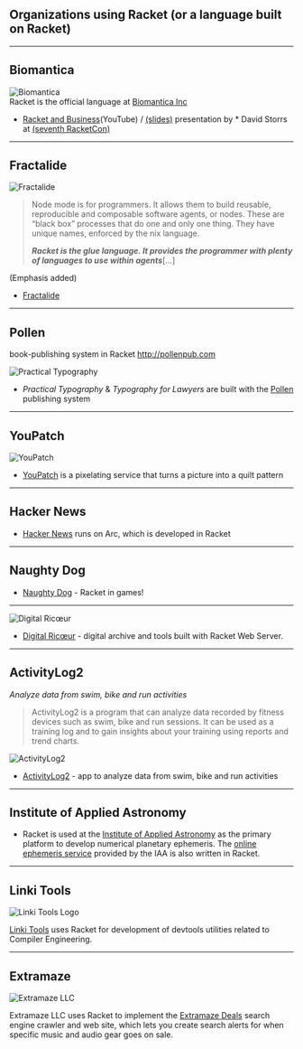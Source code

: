 ## Organizations using Racket (or a language built on Racket)

***

## Biomantica

![Biomantica](http://www.biomantica.com/img/logos/logo.png)  
Racket is the official language at [Biomantica Inc](http://www.biomantica.com)
* [Racket and Business](https://youtu.be/bOUgXd9XlJ4)(YouTube) / [(slides)](https://tinyurl.com/David-Storrs-7th-RacketCon) presentation by * David Storrs at [(seventh RacketCon)](http://con.racket-lang.org/2017/)

***

## Fractalide

![Fractalide](https://fractalide.com/img/logo-blue-min.png)  
> Node mode is for programmers. It allows them to build reusable, reproducible and composable software agents, or nodes. These are “black box” processes that do one and only one thing. They have unique names, enforced by the nix language.
>
> _**Racket is the glue language. It provides the programmer with plenty of languages to use within agents**_[...]    

(Emphasis added)  

 * [Fractalide](https://fractalide.com/hyperflow/) 

***

## Pollen

book-publishing system in Racket <http://pollenpub.com>

![Practical Typography](https://practicaltypography.com/images/index-a.svg)

 * _Practical Typography_ & _Typography for Lawyers_ are built with the [Pollen](https://github.com/mbutterick/pollen) publishing system

***

## YouPatch

![YouPatch](https://www.youpatch.com/static/v201610111122/youpatch/img/marilyn-cutting-design.png)

 * [YouPatch](https://www.youpatch.com) is a pixelating service that turns a picture into a quilt pattern

***

## Hacker News 

 * [Hacker News](http://news.ycombinator.com/item?id=2201964) runs on Arc, which is developed in Racket

***

## Naughty Dog  
 * [Naughty Dog](https://www.youtube.com/watch?v=oSmqbnhHp1c) - Racket in games!

*** 

![Digital Ricœur](https://digitalricoeur.org/style/photo.png)

 * [Digital Ricœur](https://digitalricoeur.org/) - digital archive and tools built with Racket Web Server.

***

## ActivityLog2

_Analyze data from swim, bike and run activities_

> ActivityLog2 is a program that can analyze data recorded by fitness devices such as swim, bike and run sessions. It can be used as a training log and to gain insights about your training using reports and trend charts.

![ActivityLog2](https://camo.githubusercontent.com/8f5bde4d438bc63a85cd79c4c0153371a5bc7f2f/68747470733a2f2f64726976652e676f6f676c652e636f6d2f75633f6578706f72743d646f776e6c6f61642669643d3042356834584f646b696d3732566d784f4f57685965564e35544773)
 

 * [ActivityLog2](https://github.com/alex-hhh/ActivityLog2) - app to analyze data from swim, bike and run activities

***

## Institute of Applied Astronomy  

 * Racket is used at the [Institute of Applied Astronomy](http://iaaras.ru/en) as the primary platform to develop numerical planetary ephemeris. The [online ephemeris service](http://iaaras.ru/en/dept/ephemeris/online/) provided by the IAA is also written in Racket.

***

## Linki Tools  
![Linki Tools Logo](https://linki.tools/images/logo.svg)

[Linki Tools](http://linki.tools) uses Racket for development of devtools utilities related to Compiler Engineering.

***

## Extramaze

![Extramaze LLC](https://deals.extramaze.com/favicon-32x32.png/39c6013e24f5eebb8dff42887fc4cb136afa8c56)

Extramaze LLC uses Racket to implement the [Extramaze Deals](https://deals.extramaze.com/) search engine crawler and web site, which lets you create search alerts for when specific music and audio gear goes on sale.